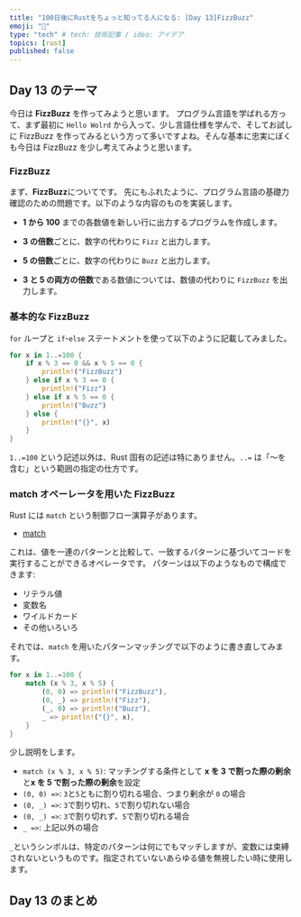 ```yaml
---
title: "100日後にRustをちょっと知ってる人になる: [Day 13]FizzBuzz"
emoji: "🦀"
type: "tech" # tech: 技術記事 / idea: アイデア
topics: [rust]
published: false
---
```

## Day 13 のテーマ

今日は **FizzBuzz** を作ってみようと思います。
プログラム言語を学ばれる方って、まず最初に `Hello Wolrd` から入って、少し言語仕様を学んで、そしてお試しに FizzBuzz を作ってみるという方って多いですよね。そんな基本に忠実にぼくも今日は FizzBuzz を少し考えてみようと思います。

### FizzBuzz

まず、**FizzBuzz**についてです。
先にもふれたように、プログラム言語の基礎力確認のための問題です。以下のような内容のものを実装します。

- **1 から 100** までの各数値を新しい行に出力するプログラムを作成します。

- **3 の倍数**ごとに、数字の代わりに `Fizz` と出力します。

- **5 の倍数**ごとに、数字の代わりに `Buzz` と出力します。

- **3 と 5 の両方の倍数**である数値については、数値の代わりに `FizzBu​​zz` を出力します。

### 基本的な FizzBuzz

`for` ループと `if`-`else` ステートメントを使って以下のように記載してみました。

```rust
for x in 1..=100 {
    if x % 3 == 0 && x % 5 == 0 {
        println!("FizzBuzz")
    } else if x % 3 == 0 {
        println!("Fizz")
    } else if x % 5 == 0 {
        println!("Buzz")
    } else {
        println!("{}", x)
    }
}
```

`1..=100` という記述以外は、Rust 固有の記述は特にありません。`..=` は「〜を含む」という範囲の指定の仕方です。

### match オペーレータを用いた FizzBuzz

Rust には `match` という制御フロー演算子があります。

- [match](https://doc.rust-lang.org/book/ch06-02-match.html)

これは、値を一連のパターンと比較して、一致するパターンに基づいてコードを実行することができるオペレータです。
パターンは以下のようなもので構成できます:

- リテラル値
- 変数名
- ワイルドカード
- その他いろいろ

それでは、`match` を用いたパターンマッチングで以下のように書き直してみます。

```rust
for x in 1..=100 {
    match (x % 3, x % 5) {
        (0, 0) => println!("FizzBuzz"),
        (0, _) => println!("Fizz"),
        (_, 0) => println!("Buzz"),
        _ => println!("{}", x),
    }
}
```

少し説明をします。

- `match (x % 3, x % 5)`:  マッチングする条件として **x を 3 で割った際の剰余**と**x を 5 で割った際の剰余**を設定
- `(0, 0) =>`: `3`と`5`ともに割り切れる場合、つまり剰余が `0` の場合
- `(0, _) =>`: `3`で割り切れ、`5`で割り切れない場合
- `(0, _) =>`: `3`で割り切れず、`5`で割り切れる場合
- `_ =>`: 上記以外の場合

`_`というシンボルは、特定のパターンは何にでもマッチしますが、変数には束縛されないというものです。指定されていないあらゆる値を無視したい時に使用します。

## Day 13 のまとめ
